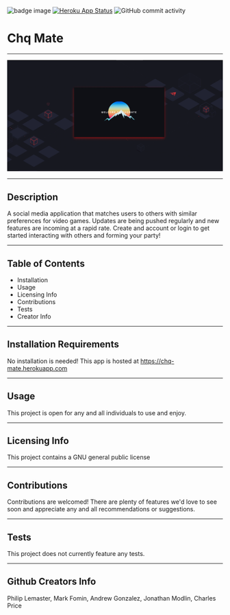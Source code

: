 ![badge image](https://img.shields.io/badge/chq%20mate-social%20media-critical?style=plastic "Project Badge") [![Heroku App Status](http://heroku-shields.herokuapp.com/Chq-Mate)](https://Chq-Mate.herokuapp.com) ![GitHub commit activity](https://img.shields.io/github/commit-activity/m/PhilipLemaster/Chq-Mate?style=plastic)
# Chq Mate 
***
![Image](Screenshot.png)
***
## Description
A social media application that matches users to others with similar preferences for video games. Updates are being pushed regularly and new features are incoming at a rapid rate. Create and account or login to get started interacting with others and forming your party!
***
## Table of Contents
- Installation
- Usage
- Licensing Info
- Contributions
- Tests
- Creator Info
***
## Installation Requirements
No installation is needed! This app is hosted at https://chq-mate.herokuapp.com
***
## Usage
This project is open for any and all individuals to use and enjoy.
***
## Licensing Info
This project contains a GNU general public license
***
## Contributions
Contributions are welcomed! There are plenty of features we'd love to see soon and appreciate any and all recommendations or suggestions.
***
## Tests
This project does not currently feature any tests.
***
## Github Creators Info
Philip Lemaster, Mark Fomin, Andrew Gonzalez, Jonathan Modlin, Charles Price
